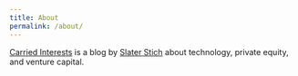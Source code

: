 ```yaml
---
title: About
permalink: /about/
---
```


<p class="lead"><a href="/">Carried Interests</a> is a blog by <a href="http://slaterstich.com">Slater Stich</a> about technology, private equity, and venture capital.</p>

